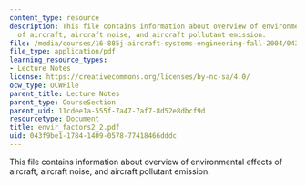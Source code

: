```yaml
---
content_type: resource
description: This file contains information about overview of environmental effects
  of aircraft, aircraft noise, and aircraft pollutant emission.
file: /media/courses/16-885j-aircraft-systems-engineering-fall-2004/043f9be117841409057877418466dddc_envir_factors2_2.pdf
file_type: application/pdf
learning_resource_types:
- Lecture Notes
license: https://creativecommons.org/licenses/by-nc-sa/4.0/
ocw_type: OCWFile
parent_title: Lecture Notes
parent_type: CourseSection
parent_uid: 11cdee1a-555f-7a47-7af7-8d52e8dbcf9d
resourcetype: Document
title: envir_factors2_2.pdf
uid: 043f9be1-1784-1409-0578-77418466dddc
---
```

This file contains information about overview of environmental effects of aircraft, aircraft noise, and aircraft pollutant emission.